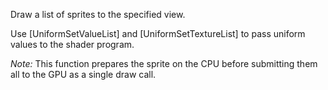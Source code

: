 Draw a list of sprites to the specified view.

Use [UniformSetValueList] and [UniformSetTextureList] to pass uniform values to the shader program.

*Note:* This function prepares the sprite on the CPU before submitting them all to the GPU as a single draw call.

